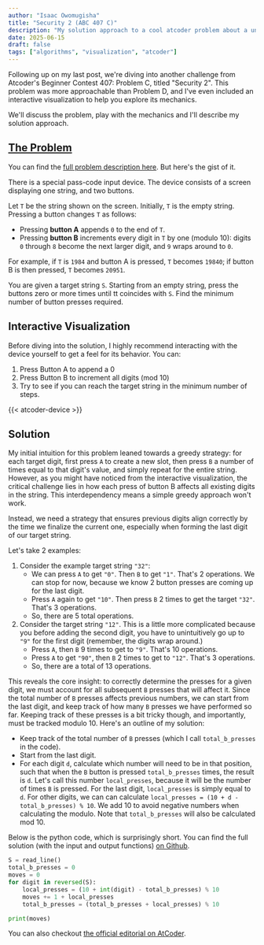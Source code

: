 ```yaml
---
author: "Isaac Owomugisha" 
title: "Security 2 (ABC 407 C)"
description: "My solution approach to a cool atcoder problem about a unique pass-code device with 2 distinct operations. The solution is complemented by an interactive visualization that brings the device and its mechanics to life."
date: 2025-06-15
draft: false
tags: ["algorithms", "visualization", "atcoder"]
---
```


Following up on my last post, we're diving into another challenge from Atcoder's Beginner Contest 407: Problem C, titled "Security 2". 
This problem was more approachable than Problem D, and I've even included an interactive visualization to help you explore its mechanics.

We'll discuss the problem, play with the mechanics and I'll describe my solution approach.

## [The Problem](https://atcoder.jp/contests/abc407/tasks/abc407_c)
You can find the [full problem description here](https://atcoder.jp/contests/abc407/tasks/abc407_c). But here's the gist of it.

There is a special pass-code input device. The device consists of a screen displaying one string, and two buttons.

Let `T` be the string shown on the screen. Initially, `T` is the empty string. Pressing a button changes `T` as follows:

- Pressing **button A** appends `0` to the end of `T`.
- Pressing **button B** increments every digit in `T` by one (modulo 10): digits `0` through `8` become the next larger digit, and `9` wraps around to `0`.

For example, if `T` is `1984` and button A is pressed, `T` becomes `19840`; if button B is then pressed, `T` becomes `20951`.

You are given a target string `S`. Starting from an empty string, press the buttons zero or more times until tt coincides with `S`. Find the minimum number of button presses required.

## Interactive Visualization

Before diving into the solution, I highly recommend interacting with the device yourself to get a feel for its behavior. You can:
1. Press Button A to append a 0
2. Press Button B to increment all digits (mod 10)
3. Try to see if you can reach the target string in the minimum number of steps. 

{{< atcoder-device >}}

## Solution
My initial intuition for this problem leaned towards a greedy strategy: for each target digit, first press `A` to create a new slot, then press `B` a number of times equal to that digit's value, and simply repeat for the entire string.
However, as you might have noticed from the interactive visualization, the critical challenge lies in how each press of button B affects all existing digits in the string. 
This interdependency means a simple greedy approach won't work. 

Instead, we need a strategy that ensures previous digits align correctly by the time we finalize the current one, especially when forming the last digit of our target string.

Let's take 2 examples:

1. Consider the example target string `"32"`:
   - We can press `A` to get `"0"`. Then `B` to get `"1"`. That's 2 operations. We can stop for now, because we know 2 button presses are coming up for the last digit.
   - Press `A` again to get `"10"`. Then press `B` 2 times to get the target `"32"`. That's 3 operations.
   - So, there are 5 total operations.
2. Consider the target string `"12"`. This is a little more complicated because you before adding the second digit, you have to unintuitively go up to `"9"` for the first digit (remember, the digits wrap around.)
   - Press `A`, then `B` 9 times to get to `"9"`. That's 10 operations.
   - Press `A` to get `"90"`, then `B` 2 times to get to `"12"`. That's 3 operations.
   - So, there are a total of 13 operations.

This reveals the core insight: to correctly determine the presses for a given digit, we must account for all subsequent `B` presses that will affect it. 
Since the total number of `B` presses affects previous numbers, we can start from the last digit, and keep track of how many `B` presses we have performed so far.
Keeping track of these presses is a bit tricky though, and importantly, must be tracked modulo 10. Here's an outline of my solution:
- Keep track of the total number of `B` presses (which I call `total_b_presses` in the code).
- Start from the last digit.
- For each digit `d`, calculate which number will need to be in that position, such that when the `B` button is pressed `total_b_presses` times, the result is `d`. Let's call this number `local_presses`, because it will be the number of times `B` is pressed. 
For the last digit, `local_presses` is simply equal to `d`. For other digits, we can can calculate `local_presses = (10 + d - total_b_presses) % 10`. We add 10 to avoid negative numbers when calculating the modulo. Note that `total_b_presses` will also be calculated mod 10.

Below is the python code, which is surprisingly short. You can find the full solution (with the input and output functions) [on Github](https://github.com/cmplx-xyttmt/competitive-programming/blob/main/python/src/atcoder/abc407/C.py).
```python
S = read_line()
total_b_presses = 0
moves = 0
for digit in reversed(S):
    local_presses = (10 + int(digit) - total_b_presses) % 10
    moves += 1 + local_presses
    total_b_presses = (total_b_presses + local_presses) % 10

print(moves)
```

You can also checkout [the official editorial on AtCoder](https://atcoder.jp/contests/abc407/editorial/13114).
